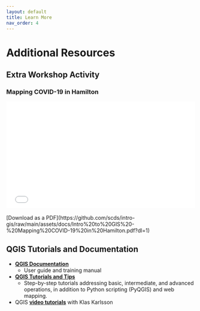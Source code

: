 ```yaml
---
layout: default
title: Learn More
nav_order: 4
---
```


<!-- Edit the content below for the workshop in question. Once you're ready to publish, remove the comment characters e.g. "<!--" at the start and end -->

# Additional Resources

## Extra Workshop Activity

### Mapping COVID-19 in Hamilton
<div style="position:relative;padding-top:56.25%;">
<iframe src="//docs.google.com/viewer?url=https://github.com/scds/intro-gis/raw/main/assets/docs/Intro%20to%20GIS%20-%20Mapping%20COVID-19%20in%20Hamilton.pdf?dl=0&hl=en_US&embedded=true" class="gde-frame" style="position:absolute;top:0;left:0;width:100%;height:100%;border:none;" scrolling="no"></iframe>
</div>
<br />
[Download as a PDF](https://github.com/scds/intro-gis/raw/main/assets/docs/Intro%20to%20GIS%20-%20Mapping%20COVID-19%20in%20Hamilton.pdf?dl=1)

## QGIS Tutorials and Documentation

- **[QGIS Documentation](https://qgis.org/en/docs/index.html)**
  - User guide and training manual
- **[QGIS Tutorials and Tips](http://www.qgistutorials.com/en/)**
  - Step-by-step tutorials addressing basic, intermediate, and advanced operations, in addition to Python scripting (PyQGIS) and web mapping.
- QGIS **[video tutorials](https://www.youtube.com/channel/UCxs7cfMwzgGZhtUuwhny4-Q)** with Klas Karlsson

